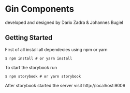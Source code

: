 # Gin Components

developed and designed by Dario Zadra & Johannes Bugiel

## Getting Started

First of all install all dependecies using npm or yarn

```
$ npm install # or yarn install
```

To start the storybook run

```
$ npm storybook # or yarn storybook
```

After storybook started the server visit http://localhost:9009
